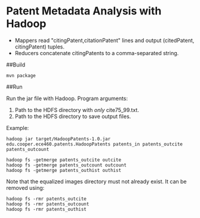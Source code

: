 Patent Metadata Analysis with Hadoop
===========================

* Mappers read "citingPatent,citationPatent" lines and output (citedPatent, citingPatent) tuples.
* Reducers concatenate citingPatents to a comma-separated string.

##Build

	mvn package

##Run

Run the jar file with Hadoop. Program arguments:

1. Path to the HDFS directory with *only* cite75_99.txt.
2. Path to the HDFS directory to save output files.

Example:

	hadoop jar target/HadoopPatents-1.0.jar edu.cooper.ece460.patents.HadoopPatents patents_in patents_outcite patents_outcount

	hadoop fs -getmerge patents_outcite outcite
	hadoop fs -getmerge patents_outcount outcount
	hadoop fs -getmerge patents_outhist outhist

Note that the equalized images directory must not already exist. It can be removed using:

	hadoop fs -rmr patents_outcite
	hadoop fs -rmr patents_outcount
	hadoop fs -rmr patents_outhist

